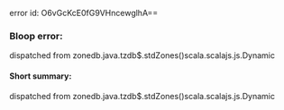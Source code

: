 error id: O6vGcKcE0fG9VHncewglhA==
### Bloop error:

dispatched from zonedb.java.tzdb$.stdZones()scala.scalajs.js.Dynamic
#### Short summary: 

dispatched from zonedb.java.tzdb$.stdZones()scala.scalajs.js.Dynamic